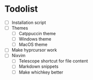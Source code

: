 # Todolist

- [ ] Installation script
- [ ] Themes
  - [ ] Catppuccin theme
  - [ ] Windows theme
  - [ ] MacOS theme
- [ ] Make hyprcursor work
- [ ] Nixvim
  - [ ] Telescope shortcut for file content
  - [ ] Markdown snippets
  - [ ] Make whichkey better

